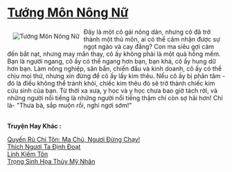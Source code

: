 <a href="https://truyentiki.com/tuong-mon-nong-nu.30347/" title="Tướng Môn Nông Nữ"><h1>Tướng Môn Nông Nữ</h1></a><div style="display:table"><img align="right" style="float: left; padding: 10px;" src="https://truyentiki.com/a/img/str/src/30347.jpg" alt="Tướng Môn Nông Nữ">Đây là một cô gái nông dân, nhưng cô đã trở thành một thủ môn, ai có thể cảm nhận được sự ngọt ngào và cay đắng? Con ma siêu gợi cảm đến bắt nạt, nhưng may mắn thay, cô ấy không phải là một quả hồng mềm. Bạn là người ngang, cô ấy có thể ngang hơn bạn, bạn khá, cô ấy hung dữ hơn bạn. Làm nông nghiệp, săn bắn, chiến đấu và kinh doanh, cô ấy có thể chịu mọi thứ, nhưng xin đừng để cô ấy lấy kim thêu. Nếu cô ấy bị phân tâm - đó là điều không thể tránh khỏi, chiếc kim thêu đó sẽ trở thành chiếc kim cứu sinh của bạn. Từ thời xa xưa, y học và y học chưa bao giờ tách rời, và những người nổi tiếng là những người nổi tiếng thậm chí còn sợ hãi hơn! Chỉ là- "Thưa bà, sắp muộn rồi, nghỉ ngơi sớm!"</div><p><br><b>Truyện Hay Khác :</b></p><a href="https://truyentiki.com/quyen-ru-chi-ton-ma-chu-nguoi-dung-chay.30346/" alt="Quyến Rũ Chí Tôn: Ma Chủ, Ngươi Đừng Chạy!">Quyến Rũ Chí Tôn: Ma Chủ, Ngươi Đừng Chạy!</a><br/><a href="https://github.com/nownovels/top500/tree/master/truyenhay/33763/" alt="Thích Ngươi Ta Định Đoạt">Thích Ngươi Ta Định Đoạt</a><br/><a href="https://github.com/nownovels/top500/tree/master/truyenhay/33506/" alt="Linh Kiếm Tôn">Linh Kiếm Tôn</a><br/><a href="https://github.com/nownovels/truyenhay/tree/master/truyenhay/30398/README.md" alt="Trọng Sinh Họa Thủy Mỹ Nhân">Trọng Sinh Họa Thủy Mỹ Nhân</a><br/>